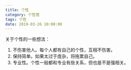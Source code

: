 ```yaml
---
title: 个性
category: 个性馆
tags: 个性
date: 2019-03-26 10:00:00
---
```


关于个性的一些想法：

1. 不伤害他人。每个人都有自己的个性，互相不伤害。
2. 保持简单。如果太过于庞杂，将拖累自己。
3. 专业性。个性一般都和专业有些关系，但也是不是强相关。



<!-- more -->

